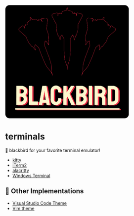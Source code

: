 <a href="https://blackbird.mattglei.ch" target="_blank"><img src="./images/title.png" width="400"></a>

# terminals

🏴 blackbird for your favorite terminal emulator!

- [kitty](./kitty/)
- [iTerm2](./iterm2/)
- [alacritty](./alacritty/)
- [Windows Terminal](./windows_terminal/)

## 🌃 Other Implementations

- [Visual Studio Code Theme](https://github.com/blackbirdtheme/vscode)
- [Vim theme](https://github.com/blackbirdtheme/vim)
